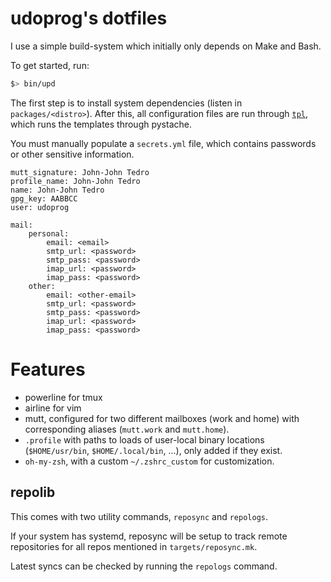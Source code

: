 # udoprog's dotfiles

I use a simple build-system which initially only depends on Make and Bash.

To get started, run:

```bash
$> bin/upd
```

The first step is to install system dependencies (listen in `packages/<distro>`).
After this, all configuration files are run through [`tpl`](/utils/tpl), which runs the
templates through pystache.

You must manually populate a `secrets.yml` file, which contains passwords or other sensitive
information.

```
mutt_signature: John-John Tedro
profile_name: John-John Tedro
name: John-John Tedro
gpg_key: AABBCC
user: udoprog

mail:
    personal:
        email: <email>
        smtp_url: <password>
        smtp_pass: <password>
        imap_url: <password>
        imap_pass: <password>
    other:
        email: <other-email>
        smtp_url: <password>
        smtp_pass: <password>
        imap_url: <password>
        imap_pass: <password>
```

# Features

* powerline for tmux
* airline for vim
* mutt, configured for two different mailboxes (work and home) with corresponding aliases
  (`mutt.work` and `mutt.home`).
* `.profile` with paths to loads of user-local binary locations (`$HOME/usr/bin`,
  `$HOME/.local/bin`, ...), only added if they exist.
* `oh-my-zsh`, with a custom `~/.zshrc_custom` for customization.

## repolib

This comes with two utility commands, `reposync` and `repologs`.

If your system has systemd, reposync will be setup to track remote repositories for all repos
mentioned in `targets/reposync.mk`.

Latest syncs can be checked by running the `repologs` command.
